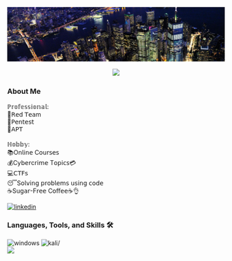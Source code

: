 <img src="./banner.jpg" alt="night" />

<p align="center">
<img src="https://quotes-github-readme.vercel.app/api?myquote=If%20it%20weren%27t%20for%20the%20bad%20guys%2C%20the%20good%20guys%20wouldn%27t%20have%20a%20job&type=horizontal&theme=dark">
</p>

### About Me
<p>
ℙ𝕣𝕠𝕗𝕖𝕤𝕤𝕚𝕠𝕟𝕒𝕝: <br>
📌𝖱𝖾𝖽 𝖳𝖾𝖺m <br>
📝𝖯𝖾𝗇𝗍𝖾𝗌𝗍 <br>
💸𝖠𝖯𝖳 <br>
<br>
ℍ𝕠𝕓𝕓𝕪: <br>
📚O𝗇𝗅𝗂𝗇𝖾 C𝗈𝗎𝗋𝗌𝖾𝗌 <br>
💰C𝗒𝖻𝖾𝗋c𝗋𝗂𝗆𝖾 T𝗈𝗉𝗂𝖼𝗌💳 <br>
💻𝖢𝖳𝖥𝗌 <br>
😴S𝗈𝗅𝗏𝗂𝗇𝗀 𝗉𝗋𝗈𝖻𝗅𝖾𝗆𝗌 𝗎𝗌𝗂𝗇𝗀 𝖼𝗈𝖽𝖾 <br>
☕️S𝗎𝗀𝖺𝗋-F𝗋𝖾𝖾 C𝗈𝖿𝖿𝖾𝖾☕️👌
</p>

<div>
  <a href="https://www.linkedin.com/in/alex-nunes-soares-31161412b/">
    <img height="25" src="https://img.shields.io/badge/visit%20my%20Linkedin-0A66C2?style=for-the-badge&logo=linkedin&logoColor=white" alt="linkedin" />
  </a>
</div>

### Languages, Tools, and Skills 🛠
<div>
  <img height="25" src="https://img.shields.io/badge/Windows-0078D6?style=for-the-badge&logo=windows&logoColor=white" alt=windows />
  <img height="25" src="https://img.shields.io/badge/Kali_Linux-557C94?style=for-the-badge&logo=kali-linux&logoColor=white" alt=kali/>
  <br>
  <a href="https://skillicons.dev">
    <img height="30" src="https://skillicons.dev/icons?i=neovim,python,go,rust,bash" />
  </a>
</div>
